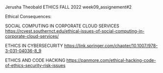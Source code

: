 Jerusha Theobald
ETHICS FALL 2022
week09_assignement#2

Ethical Consequences:

SOCIAL COMPUTING IN CORPORATE CLOUD SERVICES
https://rcvest.southernct.edu/ethical-issues-of-social-computing-in-corporate-cloud-services/

ETHICS IN CYBERSECURITY 
https://link.springer.com/chapter/10.1007/978-3-031-04036-8_9

ETHICS AND CODE HACKING
https://panmore.com/ethical-hacking-code-of-ethics-security-risk-issues
